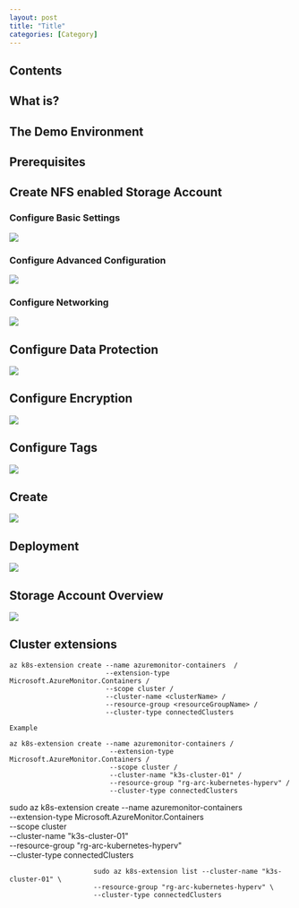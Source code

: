 ```yaml
---
layout: post
title: "Title"
categories: [Category]
---
```


## Contents

## What is?

## The Demo Environment

## Prerequisites

## Create NFS enabled Storage Account

### Configure Basic Settings

![](/docs/assets/images/2022-05-20-storageaccount-nfs/mountnfs-storageaccount-basics.jpg)

### Configure Advanced Configuration

![](/docs/assets/images/2022-05-20-storageaccount-nfs/mountnfs-storageaccount-advanced.jpg)

### Configure Networking

![](/docs/assets/images/2022-05-20-storageaccount-nfs/mountnfs-storageaccount-networking.jpg)

## Configure Data Protection

![](/docs/assets/images/2022-05-20-storageaccount-nfs/mountnfs-storageaccount-dataprotection.jpg)

## Configure Encryption

![](/docs/assets/images/2022-05-20-storageaccount-nfs/mountnfs-storageaccount-encryption.jpg)

## Configure Tags

![](/docs/assets/images/2022-05-20-storageaccount-nfs/mountnfs-storageaccount-tags.jpg)

## Create

![](/docs/assets/images/2022-05-20-storageaccount-nfs/mountnfs-storageaccount-create.jpg)

## Deployment

![](/docs/assets/images/2022-05-20-storageaccount-nfs/mountnfs-storageaccount-deployment.jpg)

## Storage Account Overview

![](/docs/assets/images/2022-05-20-storageaccount-nfs/mountnfs-storageaccount-overview.jpg)




## Cluster extensions


```
az k8s-extension create --name azuremonitor-containers  /
                        --extension-type Microsoft.AzureMonitor.Containers /
                        --scope cluster /
                        --cluster-name <clusterName> /
                        --resource-group <resourceGroupName> /
                        --cluster-type connectedClusters
```


```
Example

az k8s-extension create --name azuremonitor-containers /
                         --extension-type Microsoft.AzureMonitor.Containers /
                         --scope cluster /
                         --cluster-name "k3s-cluster-01" /
                         --resource-group "rg-arc-kubernetes-hyperv" /
                         --cluster-type connectedClusters
```

sudo az k8s-extension create --name azuremonitor-containers \
                         --extension-type Microsoft.AzureMonitor.Containers \
                         --scope cluster \
                         --cluster-name "k3s-cluster-01" \
                         --resource-group "rg-arc-kubernetes-hyperv" \
                         --cluster-type connectedClusters


                         sudo az k8s-extension list --cluster-name "k3s-cluster-01" \
                         --resource-group "rg-arc-kubernetes-hyperv" \
                         --cluster-type connectedClusters